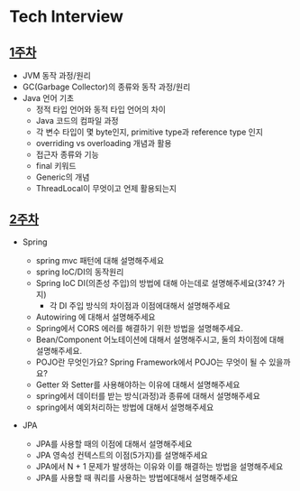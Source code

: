 # Tech Interview
## [1주차](https://github.com/ComputerScienceStudy/tech-interview/blob/main/PHM/Content/Week1.md)
- JVM 동작 과정/원리
- GC(Garbage Collector)의 종류와 동작 과정/원리
- Java 언어 기초
    - 정적 타입 언어와 동적 타입 언어의 차이
    - Java 코드의 컴파일 과정
    - 각 변수 타입이 몇 byte인지, primitive type과 reference type 인지
    - overriding vs overloading 개념과 활용
    - 접근자 종류와 기능
    - final 키워드
    - Generic의 개념
    - ThreadLocal이 무엇이고 언제 활용되는지

## [2주차](https://github.com/ComputerScienceStudy/tech-interview/blob/main/PHM/Content/Week2.md)
- Spring
  - spring mvc 패턴에 대해 설명해주세요
  - spring IoC/DI의 동작원리
  - Spring IoC DI(의존성 주입)의 방법에 대해 아는데로 설명해주세요(3?4? 가지)
    - 각 DI 주입 방식의 차이점과 이점에대해서 설명해주세요
  - Autowiring 에 대해서 설명해주세요
  - Spring에서 CORS 에러를 해결하기 위한 방법을 설명해주세요.
  - Bean/Component 어노테이션에 대해서 설명해주시고, 둘의 차이점에 대해 설명해주세요.
  - POJO란 무엇인가요? Spring Framework에서 POJO는 무엇이 될 수 있을까요?
  - Getter 와 Setter를 사용해야하는 이유에 대해서 설명해주세요
  - spring에서 데이터를 받는 방식(과정)과 종류에 대해서 설명해주세요
  - spring에서 예외처리하는 방법에 대해서 설명해주세요

- JPA
  - JPA를 사용할 때의 이점에 대해서 설명해주세요
  - JPA 영속성 컨텍스트의 이점(5가지)를 설명해주세요
  - JPA에서 N + 1 문제가 발생하는 이유와 이를 해결하는 방법을 설명해주세요
  - JPA를 사용할 때 쿼리를 사용하는 방법에대해서 설명해주세요